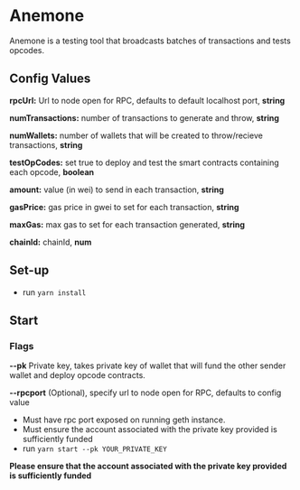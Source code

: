 # Anemone

Anemone is a testing tool that broadcasts batches of transactions and tests opcodes.

## Config Values

   **rpcUrl:** Url to node open for RPC, defaults to default localhost port, **string**

   **numTransactions:** number of transactions to generate and throw, **string**

   **numWallets:** number of wallets that will be created to throw/recieve transactions, **string**

   **testOpCodes:**    set true to deploy and test the smart contracts containing each opcode, **boolean**

   **amount:** value (in wei) to send in each transaction, **string**    

   **gasPrice:** gas price in gwei to set for each transaction, **string**
   
   **maxGas:** max gas to set for each transaction generated, **string**

   **chainId:** chainId, **num**
## Set-up
* run `yarn install`

## Start

### Flags
**--pk** Private key, takes private key of wallet that will fund the other sender wallet and deploy opcode contracts.

**--rpcport** (Optional), specify url to node open for RPC, defaults to config value

* Must have rpc port exposed on running geth instance.
* Must ensure the account associated with the private key provided is sufficiently funded
* run `yarn start --pk YOUR_PRIVATE_KEY`

**Please ensure that the account associated with the private key provided is sufficiently funded**

